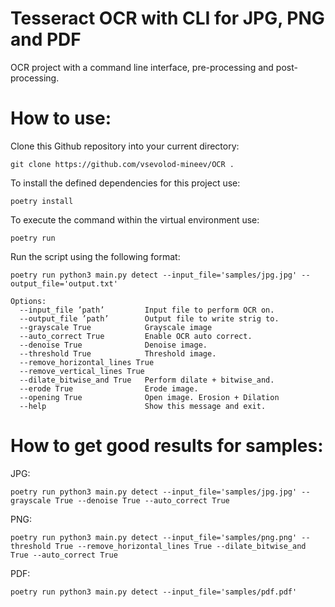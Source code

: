 # Tesseract OCR with CLI for JPG, PNG and PDF

OCR project with a command line interface, pre-processing and post-processing.

# How to use:
Clone this Github repository into your current directory:
```
git clone https://github.com/vsevolod-mineev/OCR .
```
To install the defined dependencies for this project use:
```
poetry install
```
To execute the command within the virtual environment use:
```
poetry run
```

Run the script using the following format:
```
poetry run python3 main.py detect --input_file='samples/jpg.jpg' --output_file='output.txt'
```
```
Options:
  --input_file ’path’         Input file to perform OCR on.
  --output_file ’path’        Output file to write strig to.
  --grayscale True            Grayscale image
  --auto_correct True         Enable OCR auto correct.
  --denoise True              Denoise image.
  --threshold True            Threshold image.
  --remove_horizontal_lines True   
  --remove_vertical_lines True 
  --dilate_bitwise_and True   Perform dilate + bitwise_and.
  --erode True                Erode image.
  --opening True              Open image. Erosion + Dilation
  --help                      Show this message and exit.
```

# How to get good results for samples:

JPG:
```
poetry run python3 main.py detect --input_file='samples/jpg.jpg' --grayscale True --denoise True --auto_correct True
```
PNG:
```
poetry run python3 main.py detect --input_file='samples/png.png' --threshold True --remove_horizontal_lines True --dilate_bitwise_and True --auto_correct True
```
PDF:
```
poetry run python3 main.py detect --input_file='samples/pdf.pdf'
```
